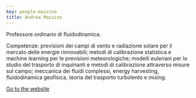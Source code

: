 ```yaml
---
key: people-mazzino
title: Andrea Mazzino
---
```


Professore ordinario di fluidodinamica. 

Competenze: previsioni dei campi di vento e radiazione solare per il mercato delle energie rinnovabili; metodi di calibrazione statistica e machine learning per le previsioni meteorologiche; modelli euleriani per lo studio del trasporto di inquinanti e metodi di calibrazione attraverso misure sul campo; meccanica dei fluidi complessi, energy harvesting, fluidodinamica geofisica, teoria del trasporto turbolento e mixing. 


<a href='http://www3.dicca.unige.it/mazzino' target='_blank'>Go to the website</a>